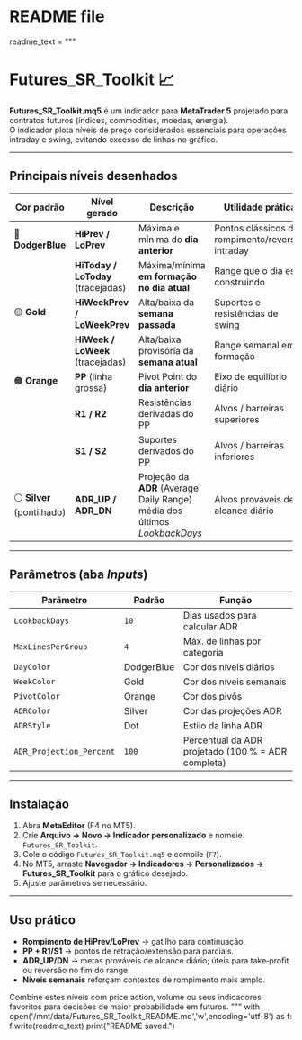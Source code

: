 # README file
readme_text = """
# Futures_SR_Toolkit 📈

**Futures_SR_Toolkit.mq5** é um indicador para **MetaTrader 5** projetado para contratos futuros (índices, commodities, moedas, energia).  
O indicador plota níveis de preço considerados essenciais para operações intraday e swing, evitando excesso de linhas no gráfico.

---

## Principais níveis desenhados

| Cor padrão | Nível gerado | Descrição | Utilidade prática |
|------------|--------------|-----------|-------------------|
| 🔵 **DodgerBlue** | **HiPrev / LoPrev** | Máxima e mínima do **dia anterior** | Pontos clássicos de rompimento/reversão intraday |
|            | **HiToday / LoToday** (tracejadas) | Máxima/mínima **em formação no dia atual** | Range que o dia está construindo |
| 🟡 **Gold** | **HiWeekPrev / LoWeekPrev** | Alta/baixa da **semana passada** | Suportes e resistências de swing |
|            | **HiWeek / LoWeek** (tracejadas) | Alta/baixa provisória da **semana atual** | Range semanal em formação |
| 🟠 **Orange** | **PP** (linha grossa) | Pivot Point do **dia anterior** | Eixo de equilíbrio diário |
|            | **R1 / R2** | Resistências derivadas do PP | Alvos / barreiras superiores |
|            | **S1 / S2** | Suportes derivados do PP | Alvos / barreiras inferiores |
| ⚪ **Silver** (pontilhado) | **ADR_UP / ADR_DN** | Projeção da **ADR** (Average Daily Range) média dos últimos *LookbackDays* | Alvos prováveis de alcance diário |

---

## Parâmetros (aba *Inputs*)

| Parâmetro | Padrão | Função |
|-----------|--------|--------|
| `LookbackDays` | `10` | Dias usados para calcular ADR |
| `MaxLinesPerGroup` | `4` | Máx. de linhas por categoria |
| `DayColor` | DodgerBlue | Cor dos níveis diários |
| `WeekColor` | Gold | Cor dos níveis semanais |
| `PivotColor` | Orange | Cor dos pivôs |
| `ADRColor` | Silver | Cor das projeções ADR |
| `ADRStyle` | Dot | Estilo da linha ADR |
| `ADR_Projection_Percent` | `100` | Percentual da ADR projetado (100 % = ADR completa) |

---

## Instalação

1. Abra **MetaEditor** (F4 no MT5).  
2. Crie **Arquivo → Novo → Indicador personalizado** e nomeie `Futures_SR_Toolkit`.  
3. Cole o código `Futures_SR_Toolkit.mq5` e compile (`F7`).  
4. No MT5, arraste **Navegador → Indicadores → Personalizados → Futures_SR_Toolkit** para o gráfico desejado.  
5. Ajuste parâmetros se necessário.

---

## Uso prático

- **Rompimento de HiPrev/LoPrev** → gatilho para continuação.  
- **PP + R1/S1** → pontos de retração/extensão para parciais.  
- **ADR_UP/DN** → metas prováveis de alcance diário; úteis para take‑profit ou reversão no fim do range.  
- **Níveis semanais** reforçam contextos de rompimento mais amplo.

Combine estes níveis com price action, volume ou seus indicadores favoritos para decisões de maior probabilidade em futuros.
"""
with open('/mnt/data/Futures_SR_Toolkit_README.md','w',encoding='utf-8') as f:
    f.write(readme_text)
print("README saved.")


